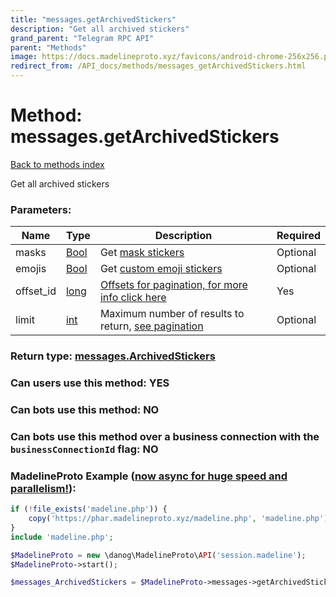 ```yaml
---
title: "messages.getArchivedStickers"
description: "Get all archived stickers"
grand_parent: "Telegram RPC API"
parent: "Methods"
image: https://docs.madelineproto.xyz/favicons/android-chrome-256x256.png
redirect_from: /API_docs/methods/messages_getArchivedStickers.html
---
```

# Method: messages.getArchivedStickers
[Back to methods index](index.html)



Get all archived stickers

### Parameters:

| Name     |    Type       | Description | Required |
|----------|---------------|-------------|----------|
|masks|[Bool](/API_docs/types/Bool.html) | Get [mask stickers](https://core.telegram.org/api/stickers#mask-stickers) | Optional|
|emojis|[Bool](/API_docs/types/Bool.html) | Get [custom emoji stickers](https://core.telegram.org/api/custom-emoji) | Optional|
|offset\_id|[long](/API_docs/types/long.html) | [Offsets for pagination, for more info click here](https://core.telegram.org/api/offsets) | Yes|
|limit|[int](/API_docs/types/int.html) | Maximum number of results to return, [see pagination](https://core.telegram.org/api/offsets) | Optional|


### Return type: [messages.ArchivedStickers](/API_docs/types/messages.ArchivedStickers.html)

### Can users use this method: **YES**


### Can bots use this method: **NO**


### Can bots use this method over a business connection with the `businessConnectionId` flag: **NO**


### MadelineProto Example ([now async for huge speed and parallelism!](https://docs.madelineproto.xyz/docs/ASYNC.html)):


```php
if (!file_exists('madeline.php')) {
    copy('https://phar.madelineproto.xyz/madeline.php', 'madeline.php');
}
include 'madeline.php';

$MadelineProto = new \danog\MadelineProto\API('session.madeline');
$MadelineProto->start();

$messages_ArchivedStickers = $MadelineProto->messages->getArchivedStickers(masks: $Bool, emojis: $Bool, offset_id: $long, limit: $int, );
```

